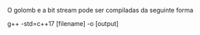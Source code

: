 O golomb e a bit stream pode ser compiladas da seguinte forma

g++ -std=c++17 [filename] -o [output]
